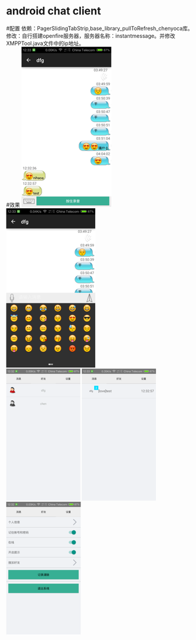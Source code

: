 android chat client
===========================
#配置
依赖：PagerSlidingTabStrip,base_library_pullToRefresh_chenyoca库。</br>
修改：自行搭建openfire服务器，服务器名称：instantmessage。并修改XMPPTool.java文件中的ip地址。</br>
#效果
![image](https://github.com/13141516/XmppChat/raw/master/AdXmpp/screenshot/one.png)
![image](https://github.com/13141516/XmppChat/raw/master/AdXmpp/screenshot/two.png)</br>
![image](https://github.com/13141516/XmppChat/raw/master/AdXmpp/screenshot/three.png)
![image](https://github.com/13141516/XmppChat/raw/master/AdXmpp/screenshot/four.png)
![image](https://github.com/13141516/XmppChat/raw/master/AdXmpp/screenshot/five.png)</br>

   